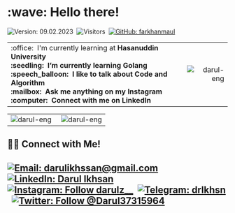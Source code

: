 <h1 align="left" id="macropower-title">:wave: Hello there!</h1>

![Version: 09.02.2023](https://img.shields.io/badge/version-25.12.2022-informational)&nbsp;
![Visitors](https://visitor-badge.glitch.me/badge?page_id=darul-eng)&nbsp;
[![GitHub: farkhanmaul](https://img.shields.io/github/followers/darul-eng?label=follow&style=social)](https://github.com/darul-eng)&nbsp;


<table>
<tr>
<td align="left">
 :office: &nbsp;I'm currently learning at <b>Hasanuddin University<b>
<br> :seedling: &nbsp;I’m currently learning <b>Golang<b>
<br> :speech_balloon: &nbsp;I like to talk about <b>Code<b> and <b>Algorithm<b>
<br> :mailbox: &nbsp;Ask me anything on my <b>Instagram<b>
<br> :computer: &nbsp;Connect with me on <b>LinkedIn<b>
</td>
<td align="right">
<a href="#darul-eng-title">
  <img src="https://github-readme-stats.vercel.app/api?username=darul-eng&show_icons=true&theme=react&border_color=61dafb&hide_border=true" alt="darul-eng" align="right"/>
</a>
</td>
</tr>
</table>

<table>
  <tr>
    <td align="left">
   <a href="#darul-eng-title">
      <img src="https://github-readme-stats.vercel.app/api/top-langs/?username=darul-eng&hide=c%23,powershell,Mathematica,Ruby,Objective-C,Objective-C%2b%2b,Cuda&title_color=61dafb&text_color=ffffff&icon_color=61dafb&bg_color=20232a&langs_count=8&layout=compact&border_color=61dafb&hide_border=true" alt="darul-eng" align="left"/>
    </a>
    </td>
    <td align="right">
    <a href="#darul-eng-title">
      <img src="https://github-readme-streak-stats.herokuapp.com/?user=darul-eng&theme=react&border=61dafb&hide_border=true" alt="darul-eng" align="right"/>
    </a>
    </td>
  </tr>
</table>

<!---
darul-eng/darul-eng is a ✨ special ✨ repository because its `README.md` (this file) appears on your GitHub profile.
You can click the Preview link to take a look at your changes.
--->

## 🤝🏻 Connect with Me!
[![Email: darulikhssan@gmail.com](https://img.shields.io/badge/-darulikhssan@gmail.com-D14836?style=flat&logo=Gmail&logoColor=white)](mailto:darulikhssan@gmail.com)
[![LinkedIn: Darul Ikhsan](https://img.shields.io/badge/-LinkedIn-blue?style=flat&logo=Linkedin&logoColor=white&link=https://www.linkedin.com/in/darul-ikhsan/)](https://www.linkedin.com/in/darul-ikhsan/)&nbsp;
[![Instagram: Follow darulz__](https://img.shields.io/badge/-Instagram-E4405F?style=flat&logo=Instagram&logoColor=white)](https://www.instagram.com/darulz__)&nbsp;
[![Telegram: drlkhsn](https://img.shields.io/badge/-Telegram-grey?style=flat&logo=Telegram&logoColor=white&link=https://t.me/drlkhsn)](https://t.me/drlkhsn)&nbsp;
[![Twitter: Follow @Darul37315964](https://img.shields.io/twitter/follow/Darul37315964?style=social)](https://twitter.com/Darul37315964)
---
